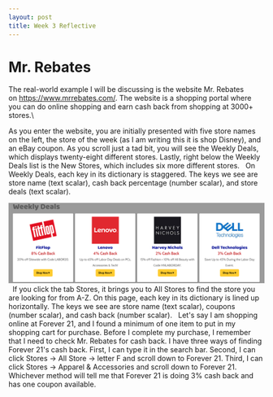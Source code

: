 ```yaml
---
layout: post
title: Week 3 Reflective
---
```


# Mr. Rebates


The real-world example I will be discussing is the website Mr. Rebates on https://www.mrrebates.com/. The website is a shopping portal where you can do online shopping and earn cash back from shopping at 3000+ stores.\

As you enter the website, you are initially presented with five store names on the left, the store of the week (as I am writing this it is shop Disney), and an eBay coupon. As you scroll just a tad bit, you will see the Weekly Deals, which displays twenty-eight different stores. Lastly, right below the Weekly Deals list is the New Stores, which includes six more different stores.
 
On Weekly Deals, each key in its dictionary is staggered. The keys we see are store name (text scalar), cash back percentage (number scalar), and store deals (text scalar).

<p>
    <img src="weeklydeals.png"
</p>
 
If you click the tab Stores, it brings you to All Stores to find the store you are looking for from A-Z. On this page, each key in its dictionary is lined up horizontally. The keys we see are store name (text scalar), coupons (number scalar), and cash back (number scalar).
 
Let's say I am shopping online at Forever 21, and I found a minimum of one item to put in my shopping cart for purchase. Before I complete my purchase, I remember that I need to check Mr. Rebates for cash back. I have three ways of finding Forever 21's cash back. First, I can type it in the search bar. Second, I can click Stores -> All Store -> letter F and scroll down to Forever 21. Third, I can click Stores -> Apparel & Accessories and scroll down to Forever 21. Whichever method will tell me that Forever 21 is doing 3% cash back and has one coupon available.




